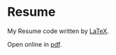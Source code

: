 Resume
======

My Resume code written by [LaTeX](./src/resume.tex). 

Open online in [pdf](http://rainicy.github.io/docs/resume.pdf).
